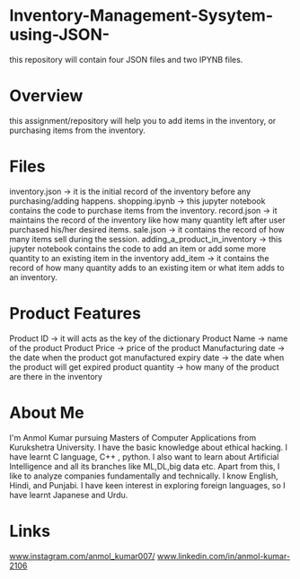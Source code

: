 # Inventory-Management-Sysytem-using-JSON-
this repository will contain four JSON files and two IPYNB files.

# Overview
this assignment/repository will help you to add items in the inventory, or purchasing items from the inventory.

# Files
inventory.json -> it is the initial record of the inventory before any purchasing/adding happens.
shopping.ipynb -> this jupyter notebook contains the code to purchase items from the inventory.
record.json -> it maintains the record of the inventory like how many quantity left after user purchased his/her desired items.
sale.json -> it contains the record of how many items sell during the session.
adding_a_product_in_inventory -> this jupyter notebook contains the code to add an item or add some more quantity to an existing item in the inventory
add_item -> it contains the record of how many quantity adds to an existing item or what item adds to an inventory.

# Product Features
Product ID -> it will acts as the key of the dictionary
Product Name -> name of the product
Product Price -> price of the product
Manufacturing date -> the date when the product got manufactured
expiry date -> the date when the product will get expired
product quantity -> how many of the product are there in the inventory 

# About Me
I'm Anmol Kumar pursuing Masters of Computer Applications from Kurukshetra University. I have the basic knowledge about ethical hacking. I have learnt C language, C++ , python.
I also want to learn about Artificial Intelligence and all its branches like ML,DL,big data etc. Apart from this, I like to analyze companies fundamentally and technically. I know English, Hindi, and Punjabi. I have keen interest in exploring foreign languages, so I have learnt Japanese and Urdu.

# Links
www.instagram.com/anmol_kumar007/
www.linkedin.com/in/anmol-kumar-2106
